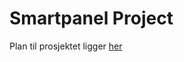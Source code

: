 # Smartpanel Project

Plan til prosjektet ligger [her](https://docs.google.com/spreadsheets/d/1q4d1iJ3yHESSemuz55emlMGHN9Mr0PgzPnAeAQcH9h4/edit?usp=sharing)

